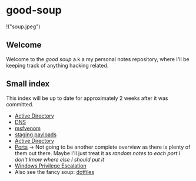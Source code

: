 # good-soup
!("soup.jpeg")

## Welcome
Welcome to the *good soup* a.k.a my personal notes repository, where I'll be keeping track of anything hacking related.

## Small index
This index will be up to date for approximately 2 weeks after it was committed.
- [Active Directory](AD/AD.md)
- [DNS](DNS/tools.md)
- [msfvenom](Payloads/msfvenom.md)
- [staging payloads](Payloads/staging.md)
- [Active Directory](AD/AD.md)
- [Ports](Ports/Ports.md) -> Not going to be another complete overview as there is plenty of them out there. Maybe I'll just treat it as *random notes to each port I don't know where else I should put it*
- [Windows Privilege Escalation](good%20soup/notes/privesc/Windows/index.md)
- Also see the fancy soup: [dotfiles](https://github.com/volysandro/dotfiles)

